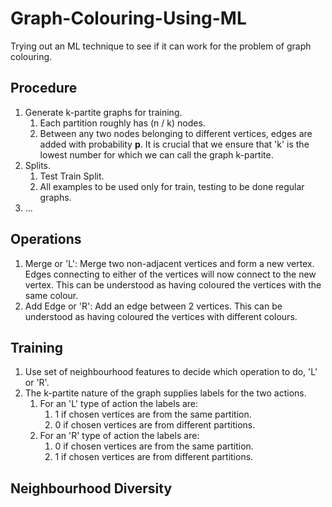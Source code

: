 # Graph-Colouring-Using-ML
Trying out an ML technique to see if it can work for the problem of graph colouring.

## Procedure
1. Generate k-partite graphs for training.
    1. Each partition roughly has (n / k) nodes.
    2. Between any two nodes belonging to different vertices, edges are added with probability __p__.
It is crucial that we ensure that 'k' is the lowest number for which we can call the graph k-partite.
2. Splits.
    1. Test Train Split.
    2. All examples to be used only for train, testing to be done regular graphs.
3. ...

## Operations
1. Merge or 'L': Merge two non-adjacent vertices and form a new vertex. Edges connecting to either of the vertices will now connect to the new vertex. This can be understood as having coloured the vertices with the same colour.
2. Add Edge or 'R': Add an edge between 2 vertices. This can be understood as having coloured the vertices with different colours.

## Training
1. Use set of neighbourhood features to decide which operation to do, 'L' or 'R'.
2. The k-partite nature of the graph supplies labels for the two actions.
    1. For an 'L' type of action the labels are:
        1. 1 if chosen vertices are from the same partition.
        2. 0 if chosen vertices are from different partitions.
    2. For an 'R' type of action the labels are:
        1. 0 if chosen vertices are from the same partition.
        2. 1 if chosen vertices are from different partitions.

## Neighbourhood Diversity